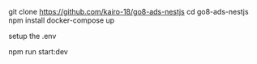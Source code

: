git clone https://github.com/kairo-18/go8-ads-nestjs
cd go8-ads-nestjs
npm install
docker-compose up

setup the .env

npm run start:dev
